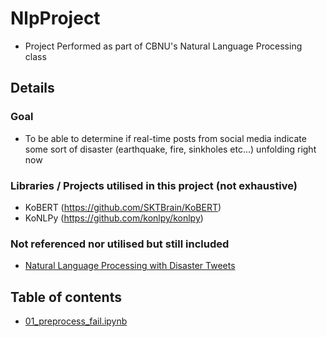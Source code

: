 # NlpProject
* Project Performed as part of CBNU's Natural Language Processing class
## Details
### Goal
* To be able to determine if real-time posts from social media indicate some sort of disaster (earthquake, fire, sinkholes etc...) unfolding right now
### Libraries / Projects utilised in this project (not exhaustive)
* KoBERT (https://github.com/SKTBrain/KoBERT)
* KoNLPy (https://github.com/konlpy/konlpy)
### Not referenced nor utilised but still included
* [Natural Language Processing with Disaster Tweets](https://www.kaggle.com/competitions/nlp-getting-started/overview)

## Table of contents
* [01_preprocess_fail.ipynb](./01_preprocess_fail.ipynb)